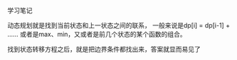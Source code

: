 学习笔记

动态规划就是找到当前状态和上一状态之间的联系，
一般来说是dp[i] = dp[i-1] + ......
或者是max、min，又或者是前几个状态的某个函数的组合。

找到状态转移方程之后，就是把边界条件都找出来，答案就显而易见了
